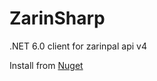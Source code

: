 # ZarinSharp
.NET 6.0 client for zarinpal api v4

Install from [Nuget](https://www.nuget.org/packages/ZarinpalSharp/)
